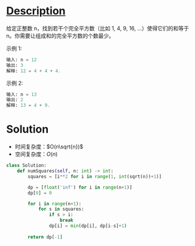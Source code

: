 # [Description](https://leetcode-cn.com/problems/perfect-squares)
给定正整数 n，找到若干个完全平方数（比如 1, 4, 9, 16, ...）使得它们的和等于 n。你需要让组成和的完全平方数的个数最少。

示例 1:
```python
输入: n = 12
输出: 3 
解释: 12 = 4 + 4 + 4.
```
示例 2:
```python
输入: n = 13
输出: 2
解释: 13 = 4 + 9.
```

# Solution
- 时间复杂度：$O(n\sqrt{n})$
- 空间复杂度：$O(n)$
```python
class Solution:
    def numSquares(self, n: int) -> int:
        squares = [i**2 for i in range(1, int(sqrt(n))+1)]

        dp = [float('inf') for i in range(n+1)]
        dp[0] = 0

        for i in range(n+1):
            for s in squares:
                if s > i:
                    break
                dp[i] = min(dp[i], dp[i-s]+1)
        
        return dp[-1]
        
```
